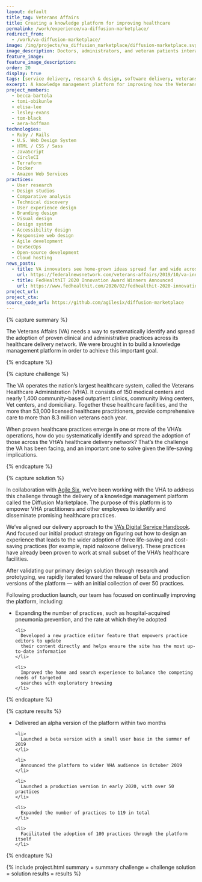 ```yaml
---
layout: default
title_tag: Veterans Affairs
title: Creating a knowledge platform for improving healthcare
permalink: /work/experience/va-diffusion-marketplace/
redirect_from:
  - /work/va-diffusion-marketplace/
image: /img/projects/va_diffusion_marketplace/diffusion-marketplace.svg
image_description: Doctors, administrators, and veteran patients interacting through digital panes.
feature_image:
feature_image_description:
order: 20
display: true
tags: [service delivery, research & design, software delivery, veterans, healthcare, becca bartola, lesley evans, tom black, aera hoffman, tomi obikunle, elisa lee]
excerpt: A knowledge management platform for improving how the Veterans Affairs delivers healthcare to veterans through the dissemination of promising clinical and administrative practices.
project_members:
  - becca-bartola
  - tomi-obikunle
  - elisa-lee
  - lesley-evans
  - tom-black
  - aera-hoffman
technologies:
  - Ruby / Rails
  - U.S. Web Design System
  - HTML / CSS / Sass
  - JavaScript
  - CircleCI
  - Terraform
  - Docker
  - Amazon Web Services
practices:
  - User research
  - Design studios
  - Comparative analysis
  - Technical discovery
  - User experience design
  - Branding design
  - Visual design
  - Design system
  - Accessibility design
  - Responsive web design
  - Agile development
  - DevSecOps
  - Open-source development
  - Cloud hosting
news_posts:
  - title: VA innovators see home-grown ideas spread far and wide across veterans health network
    url: https://federalnewsnetwork.com/veterans-affairs/2019/10/va-innovators-see-home-grown-ideas-spread-far-and-wide-across-veterans-health-network/
  - title: FedHealthIT 2020 Innovation Award Winners Announced
    url: https://www.fedhealthit.com/2020/02/fedhealthit-2020-innovation-award-winners-announced/
project_url:
project_cta:
source_code_url: https://github.com/agilesix/diffusion-marketplace
---
```


{% capture summary %}
  <p>
    The Veterans Affairs (VA) needs a way to systematically identify and spread the
    adoption of proven clinical and administrative practices across its healthcare
    delivery network. We were brought in to build a knowledge management platform
    in order to achieve this important goal.
  </p>
{% endcapture %}

{% capture challenge %}
  <p>
    The VA operates the nation’s largest healthcare system, called
    the Veterans Healthcare Administration (VHA). It consists of 150 medical
    centers and nearly 1,400 community-based outpatient clinics, community
    living centers, Vet centers, and domiciliary. Together these healthcare
    facilities, and the more than 53,000 licensed healthcare practitioners,
    provide comprehensive care to more than 8.3 million veterans each year.
  </p>

  <p>
    When proven healthcare practices emerge in one or more of the VHA’s operations,
    how do you systematically identify and spread the adoption of those across the
    VHA’s healthcare delivery network? That’s the challenge the VA has been facing,
    and an important one to solve given the life-saving implications.
  </p>
{% endcapture %}

{% capture solution %}
  <p>
    In collaboration with <a href="https://agile6.com/">Agile Six</a>, we’ve been
    working with the VHA to address this challenge through the delivery of a knowledge management
    platform called the Diffusion Marketplace. The purpose of this platform is to empower VHA
    practitioners and other employees to identify and disseminate promising healthcare practices.
  </p>

  <p>
    We’ve aligned our delivery approach to the <a href="https://department-of-veterans-affairs.github.io/va-digital-service-handbook/digital-standards">VA’s Digital Service Handbook</a>.
    And focused our initial product strategy on figuring out how to design an
    experience that leads to the wider adoption of three life-saving and cost-saving
    practices (for example, rapid naloxone delivery). These practices have already been
    proven to work at small subset of the VHA’s healthcare facilities.
  </p>

  <p>
    After validating our primary design solution through research and prototyping,
    we rapidly iterated toward the release of beta and production versions of the
    platform — with an initial collection of over 50 practices.
  </p>

  <p>
    Following production launch, our team has focused on continually improving the platform,
    including:
  </p>

  <ul>
    <li>
      Expanding the number of practices, such as hospital-acquired pneumonia prevention,
      and the rate at which they’re adopted
    </li>

    <li>
      Developed a new practice editor feature that empowers practice editors to update
      their content directly and helps ensure the site has the most up-to-date information
    </li>

    <li>
      Improved the home and search experience to balance the competing needs of targeted
      searches with exploratory browsing
    </li>
  </ul>
{% endcapture %}

{% capture results %}
  <ul>
    <li>
      Delivered an alpha version of the platform within two months
    </li>

    <li>
      Launched a beta version with a small user base in the summer of 2019
    </li>

    <li>
      Announced the platform to wider VHA audience in October 2019
    </li>

    <li>
      Launched a production version in early 2020, with over 50 practices
    </li>

    <li>
      Expanded the number of practices to 119 in total
    </li>

    <li>
      Facilitated the adoption of 100 practices through the platform itself
    </li>
  </ul>
{% endcapture %}

{% include project.html
  summary = summary
  challenge = challenge
  solution = solution
  results = results
%}
